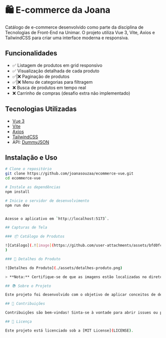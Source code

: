 # 🛍️ E-commerce da Joana

Catálogo de e-commerce desenvolvido como parte da disciplina de Tecnologias de Front-End na Unimar. O projeto utiliza Vue 3, Vite, Axios e TailwindCSS para criar uma interface moderna e responsiva.

## Funcionalidades

- ✅ Listagem de produtos em grid responsivo
- ✅ Visualização detalhada de cada produto    
- ✅|❌ Paginação de produtos  
- ✅|❌ Menu de categorias para filtragem  
- ❌ Busca de produtos em tempo real  
- ❌ Carrinho de compras (desafio extra não implementado)

## Tecnologias Utilizadas

- [Vue 3](https://vuejs.org/)
- [Vite](https://vitejs.dev/)
- [Axios](https://axios-http.com/)
- [TailwindCSS](https://tailwindcss.com/)
- API: [DummyJSON](https://dummyjson.com/)

## Instalação e Uso

```bash
# Clone o repositório
git clone https://github.com/joanasouzaa/ecommerce-vue.git
cd ecommerce-vue

# Instale as dependências
npm install

# Inicie o servidor de desenvolvimento
npm run dev


Acesse o aplicativo em `http://localhost:5173`.

## Capturas de Tela

### 📦 Catálogo de Produtos

![Catálogo](.![image](https://github.com/user-attachments/assets/bfd0fc1e-f28b-43fe-8ace-6ba8998196f6)
)

### 🔎 Detalhes do Produto

![Detalhes do Produto](./assets/detalhes-produto.png)

> **Nota:** Certifique-se de que as imagens estão localizadas no diretório `./assets/`. Caso contrário, ajuste os caminhos ou adicione as imagens correspondentes.

## 📚 Sobre o Projeto

Este projeto foi desenvolvido com o objetivo de aplicar conceitos de desenvolvimento front-end, utilizando ferramentas modernas para construção de interfaces web. A API DummyJSON foi utilizada para simular dados reais de produtos, proporcionando uma experiência mais próxima de um ambiente de produção.

## 🤝 Contribuições

Contribuições são bem-vindas! Sinta-se à vontade para abrir issues ou pull requests com sugestões de melhorias ou correções.

## 📄 Licença

Este projeto está licenciado sob a [MIT License](LICENSE).
